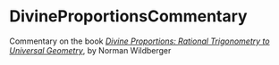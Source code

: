 # DivineProportionsCommentary
Commentary on the book [_Divine Proportions: Rational Trigonometry to Universal Geometry_](http://www.wildegg.com/store/p5/product-divine-proportions-book-pdf.html), by Norman Wildberger
